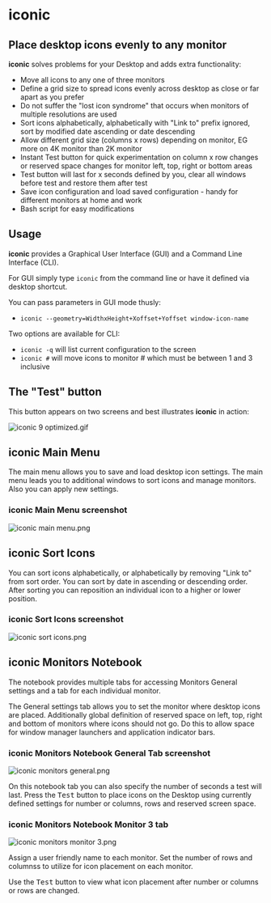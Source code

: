 # iconic
## Place desktop icons evenly to any monitor

**iconic** solves problems for your Desktop and adds extra functionality:

-   Move all icons to any one of three monitors
-   Define a grid size to spread icons evenly across desktop as close or far apart as you prefer
-   Do not suffer the "lost icon syndrome" that occurs when monitors of multiple resolutions are used
-   Sort icons alphabetically, alphabetically with "Link to" prefix ignored, sort by modified date ascending or date descending
-   Allow different grid size (columns x rows) depending on monitor, EG more on 4K monitor than 2K monitor
-   Instant Test button for quick experimentation on column x row changes or reserved space changes for monitor left, top, right or bottom areas
-   Test button will last for x seconds defined by you, clear all windows before test and restore them after test
-   Save icon configuration and load saved configuration - handy for different monitors at home and work
-   Bash script for easy modifications

## Usage

**iconic** provides a Graphical User Interface (GUI) and a Command Line Interface (CLI).

For GUI simply type `iconic` from the command line or have it defined via desktop shortcut.

You can pass parameters in GUI mode thusly:

- `iconic --geometry=WidthxHeight+Xoffset+Yoffset window-icon-name`

Two options are available for CLI:

- `iconic -q` will list current configuration to the screen
- `iconic #` will move icons to monitor # which must be between 1 and 3 inclusive

## The "Test" button

This button appears on two screens and best illustrates **iconic** in action:

![iconic 9 optimized.gif](https://i.stack.imgur.com/bZk4z.gif)

## iconic Main Menu

The main menu allows you to save and load desktop icon settings. The main menu leads you to additional windows to sort icons and manage monitors. Also you can apply new settings.

### iconic Main Menu screenshot

![iconic main menu.png](https://i.stack.imgur.com/PgERol.png)

## iconic Sort Icons

You can sort icons alphabetically, or alphabetically by removing "Link to" from sort order. You can sort by date in ascending or descending order. After sorting you can reposition an individual icon to a higher or lower position.

### iconic Sort Icons screenshot

![iconic sort icons.png](https://i.stack.imgur.com/ptGvCl.png)

## iconic Monitors Notebook

The notebook provides multiple tabs for accessing Monitors General settings and a tab for each individual monitor.

The General settings tab allows you to set the monitor where desktop icons are placed. Additionally global definition of reserved space on left, top, right and bottom of monitors where icons should not go. Do this to allow space for window manager launchers and application indicator bars.

### iconic Monitors Notebook General Tab screenshot

![iconic monitors general.png](https://i.stack.imgur.com/ItW6Cl.png)

On this notebook tab you can also specify the number of seconds a test will last. Press the <kbd>Test</kbd> button to place icons on the Desktop using currently defined settings for number or columns, rows and reserved screen space.

### iconic Monitors Notebook Monitor 3 tab

![iconic monitors monitor 3.png](https://i.stack.imgur.com/nADAjl.png)

Assign a user friendly name to each monitor. Set the number of rows and columnss to utilize for icon placement on each monitor.

Use the <kbd>Test</kbd> button to view what icon placement after number or columns or rows are changed.
